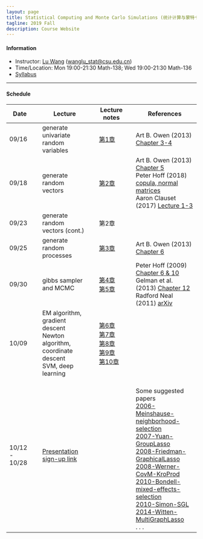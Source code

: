 ```yaml
---
layout: page
title: Statistical Computing and Monte Carlo Simulations (统计计算与蒙特卡洛模拟)
tagline: 2019 Fall
description: Course Website
---
```


#### Information
* Instructor: [Lu Wang](http://faculty.csu.edu.cn/wanglu) (wanglu_stat@csu.edu.cn)
* Time/Location: Mon 19:00-21:30 Math-138; Wed 19:00-21:30 Math-136
* [Syllabus](Lectures/syllabus.pdf)

---
#### Schedule

| Date | | Lecture | |  Lecture notes  | | References |
|---------------|---|--------------------------------|---|----------|---|--------------------------------------------|
| 09/16 || generate univariate random variables ||  [第1章](Lectures/random_generator_online.pdf) || Art B. Owen (2013) [Chapter 3-4](https://statweb.stanford.edu/~owen/mc/) |
| 09/18 || generate random vectors   ||  [第2章](Lectures/random_vector_online.pdf) || Art B. Owen (2013) [Chapter 5](https://statweb.stanford.edu/~owen/mc/) <br> Peter Hoff (2018) [copula, normal matrices](http://www2.stat.duke.edu/~pdh10/Teaching/832/Notes/) <br> Aaron Clauset (2017) [Lecture 1-3](http://tuvalu.santafe.edu/~aaronc/courses/5352/) |
| 09/23 || generate random vectors (cont.)  || 第2章 ||  |
| 09/25 || generate random processes  || [第3章](Lectures/generate_process_online.pdf) || Art B. Owen (2013) [Chapter 6](https://statweb.stanford.edu/~owen/mc/) |
| 09/30 || gibbs sampler and MCMC  || [第4章](Lectures/gibbs_sampler.pdf) <br> [第5章](Lectures/Metropolis-Hastings_online.pdf) || Peter Hoff (2009) [Chapter 6 & 10](https://www.springer.com/gp/book/9780387922997) <br> Gelman et al. (2013) [Chapter 12](https://www.taylorfrancis.com/books/9780429113079) <br> Radford Neal (2011) [arXiv](https://arxiv.org/abs/1206.1901) |
| 10/09 || EM algorithm, gradient descent <br> Newton algorithm, coordinate descent <br> SVM, deep learning  || [第6章](Lectures/EM_algorithm.pdf) <br> [第7章](Lectures/gradient_descent.pdf) <br> [第8章](Lectures/newton_raphson.pdf) <br> [第9章](Lectures/coord_descent_online.pdf) <br> [第10章](Lectures/SVM_KKT_online.pdf) ||  |
| 10/12 - 10/28 ||  [Presentation sign-up link](https://docs.qq.com/sheet/DRHdUU1hIeVB5Z2ln?c=B32A0A0)  ||  || <br> Some suggested papers <br> [2006-Meinshause-neighborhood-selection](Papers/2006-Meinshausen-neighborhood-selection.pdf) <br> [2007-Yuan-GroupLasso](Papers/2007-Yuan-GroupLasso.pdf) <br> [2008-Friedman-GraphicalLasso](Papers/2008-Friedman-GraphicalLasso.pdf) <br> [2008-Werner-CovM-KroProd](Papers/2008-Werner-CovM-KroProd.pdf) <br> [2010-Bondell-mixed-effects-selection](Papers/2010-Bondell-LMMsel.pdf) <br> [2010-Simon-SGL](Papers/2010-Simon-SGLpaper.pdf) <br> [2014-Witten-MultiGraphLasso](Papers/2014-Witten-TwoGaussNet.pdf) <br> . . . |

